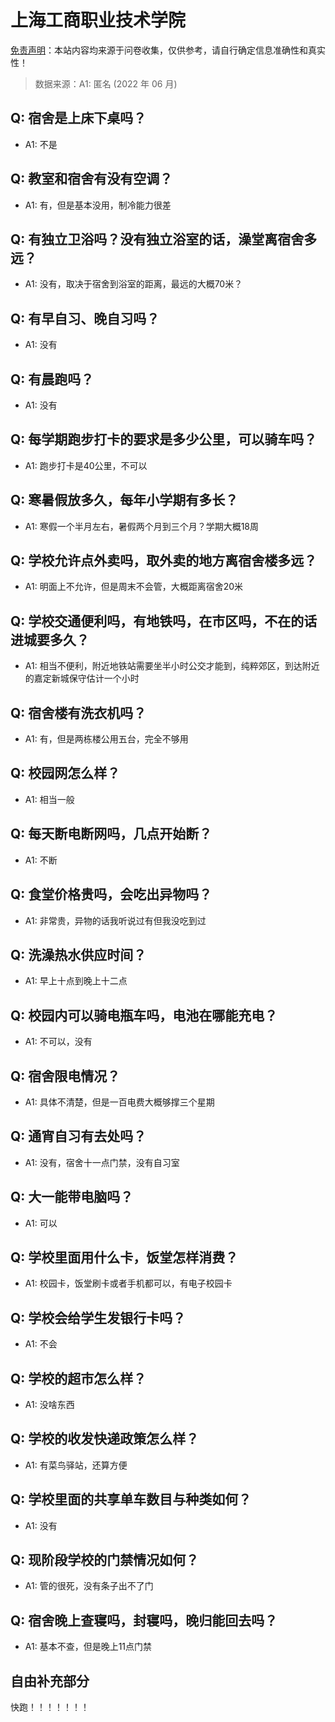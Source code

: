 # 上海工商职业技术学院

[免责声明](https://colleges.chat/#_3)：本站内容均来源于问卷收集，仅供参考，请自行确定信息准确性和真实性！

> 数据来源：A1: 匿名 (2022 年 06 月)

## Q: 宿舍是上床下桌吗？

- A1: 不是

## Q: 教室和宿舍有没有空调？

- A1: 有，但是基本没用，制冷能力很差

## Q: 有独立卫浴吗？没有独立浴室的话，澡堂离宿舍多远？

- A1: 没有，取决于宿舍到浴室的距离，最远的大概70米？

## Q: 有早自习、晚自习吗？

- A1: 没有

## Q: 有晨跑吗？

- A1: 没有

## Q: 每学期跑步打卡的要求是多少公里，可以骑车吗？

- A1: 跑步打卡是40公里，不可以

## Q: 寒暑假放多久，每年小学期有多长？

- A1: 寒假一个半月左右，暑假两个月到三个月？学期大概18周

## Q: 学校允许点外卖吗，取外卖的地方离宿舍楼多远？

- A1: 明面上不允许，但是周末不会管，大概距离宿舍20米

## Q: 学校交通便利吗，有地铁吗，在市区吗，不在的话进城要多久？

- A1: 相当不便利，附近地铁站需要坐半小时公交才能到，纯粹郊区，到达附近的嘉定新城保守估计一个小时

## Q: 宿舍楼有洗衣机吗？

- A1: 有，但是两栋楼公用五台，完全不够用

## Q: 校园网怎么样？

- A1: 相当一般

## Q: 每天断电断网吗，几点开始断？

- A1: 不断

## Q: 食堂价格贵吗，会吃出异物吗？

- A1: 非常贵，异物的话我听说过有但我没吃到过

## Q: 洗澡热水供应时间？

- A1: 早上十点到晚上十二点

## Q: 校园内可以骑电瓶车吗，电池在哪能充电？

- A1: 不可以，没有

## Q: 宿舍限电情况？

- A1: 具体不清楚，但是一百电费大概够撑三个星期

## Q: 通宵自习有去处吗？

- A1: 没有，宿舍十一点门禁，没有自习室

## Q: 大一能带电脑吗？

- A1: 可以

## Q: 学校里面用什么卡，饭堂怎样消费？

- A1: 校园卡，饭堂刷卡或者手机都可以，有电子校园卡

## Q: 学校会给学生发银行卡吗？

- A1: 不会

## Q: 学校的超市怎么样？

- A1: 没啥东西

## Q: 学校的收发快递政策怎么样？

- A1: 有菜鸟驿站，还算方便

## Q: 学校里面的共享单车数目与种类如何？

- A1: 没有

## Q: 现阶段学校的门禁情况如何？

- A1: 管的很死，没有条子出不了门

## Q: 宿舍晚上查寝吗，封寝吗，晚归能回去吗？

- A1: 基本不查，但是晚上11点门禁

## 自由补充部分

快跑！！！！！！！